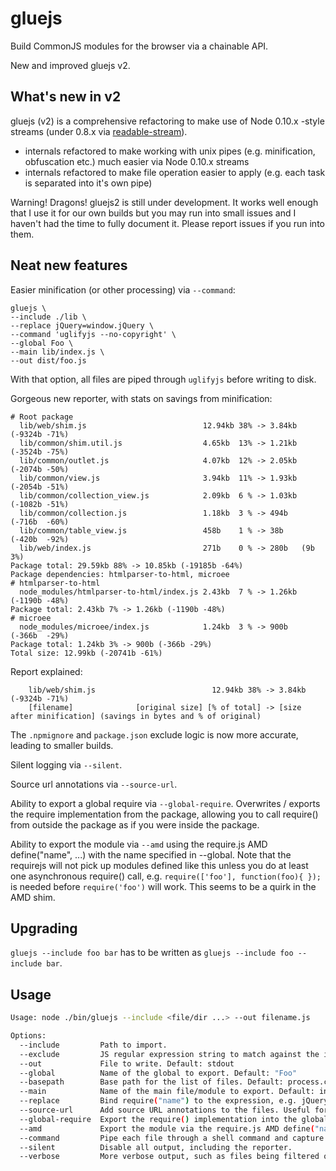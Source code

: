 # gluejs

Build CommonJS modules for the browser via a chainable API.

New and improved gluejs v2.

## What's new in v2

gluejs (v2) is a comprehensive refactoring to make use of Node 0.10.x -style streams (under 0.8.x via [readable-stream](https://github.com/isaacs/readable-stream)).

- internals refactored to make working with unix pipes (e.g. minification, obfuscation etc.) much easier via Node 0.10.x streams
- internals refactored to make file operation easier to apply (e.g. each task is separated into it's own pipe)

Warning! Dragons! gluejs2 is still under development. It works well enough that I use it for our own builds but you may run into small issues and I haven't had the time to fully document it. Please report issues if you run into them.

## Neat new features

Easier minification (or other processing) via `--command`:

    gluejs \
    --include ./lib \
    --replace jQuery=window.jQuery \
    --command 'uglifyjs --no-copyright' \
    --global Foo \
    --main lib/index.js \
    --out dist/foo.js

With that option, all files are piped through `uglifyjs` before writing to disk.

Gorgeous new reporter, with stats on savings from minification:

    # Root package
      lib/web/shim.js                          12.94kb 38% -> 3.84kb (-9324b -71%)
      lib/common/shim.util.js                  4.65kb  13% -> 1.21kb (-3524b -75%)
      lib/common/outlet.js                     4.07kb  12% -> 2.05kb (-2074b -50%)
      lib/common/view.js                       3.94kb  11% -> 1.93kb (-2054b -51%)
      lib/common/collection_view.js            2.09kb  6 % -> 1.03kb (-1082b -51%)
      lib/common/collection.js                 1.18kb  3 % -> 494b   (-716b  -60%)
      lib/common/table_view.js                 458b    1 % -> 38b    (-420b  -92%)
      lib/web/index.js                         271b    0 % -> 280b   (9b     3%)
    Package total: 29.59kb 88% -> 10.85kb (-19185b -64%)
    Package dependencies: htmlparser-to-html, microee
    # htmlparser-to-html
      node_modules/htmlparser-to-html/index.js 2.43kb  7 % -> 1.26kb (-1190b -48%)
    Package total: 2.43kb 7% -> 1.26kb (-1190b -48%)
    # microee
      node_modules/microee/index.js            1.24kb  3 % -> 900b   (-366b  -29%)
    Package total: 1.24kb 3% -> 900b (-366b -29%)
    Total size: 12.99kb (-20741b -61%)

Report explained:

        lib/web/shim.js                          12.94kb 38% -> 3.84kb (-9324b -71%)
        [filename]              [original size] [% of total] -> [size after minification] (savings in bytes and % of original)

The `.npmignore` and `package.json` exclude logic is now more accurate, leading to smaller builds.

Silent logging via `--silent`.

Source url annotations via `--source-url`.

Ability to export a global require via `--global-require`. Overwrites / exports the require implementation from the package, allowing you to call require() from outside the package as if you were inside the package.

Ability to export the module via `--amd` using the require.js AMD define("name", ...) with the name specified in --global. Note that the requirejs will not pick up modules defined like this unless you do at least one asynchronous require() call, e.g. `require(['foo'], function(foo){ });` is needed before `require('foo')` will work. This seems to be a quirk in the AMD shim.

## Upgrading

`gluejs --include foo bar` has to be written as `gluejs --include foo --include bar`.

## Usage

````bash
Usage: node ./bin/gluejs --include <file/dir ...> --out filename.js

Options:
  --include         Path to import.                                                                                                                                                                                                                [required]
  --exclude         JS regular expression string to match against the included paths
  --out             File to write. Default: stdout
  --global          Name of the global to export. Default: "Foo"
  --basepath        Base path for the list of files. Default: process.cwd().                                                                                                                                                                       [default: "/home/m/mnt/gluejs"]
  --main            Name of the main file/module to export. Default: index.js                                                                                                                                                                      [default: "index.js"]
  --replace         Bind require("name") to the expression, e.g. jQuery to window.$.
  --source-url      Add source URL annotations to the files. Useful for development, but note that they are not compatible with IE.
  --global-require  Export the require() implementation into the global space.
  --amd             Export the module via the require.js AMD define("name", ...) using the name specified in --global. Note that the requirejs will not pick up modules defined like this unless you do at least one asynchronous require() call.
  --command         Pipe each file through a shell command and capture the output (e.g. --command "uglifyjs --no-copyright").
  --silent          Disable all output, including the reporter.
  --verbose         More verbose output, such as files being filtered out and processed.
````
